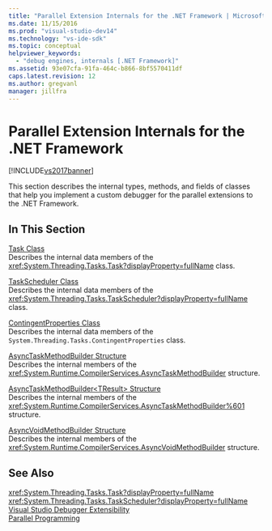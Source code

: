 ```yaml
---
title: "Parallel Extension Internals for the .NET Framework | Microsoft Docs"
ms.date: 11/15/2016
ms.prod: "visual-studio-dev14"
ms.technology: "vs-ide-sdk"
ms.topic: conceptual
helpviewer_keywords: 
  - "debug engines, internals [.NET Framework]"
ms.assetid: 93e07cfa-91fa-464c-b866-8bf5570411df
caps.latest.revision: 12
ms.author: gregvanl
manager: jillfra
---
```

# Parallel Extension Internals for the .NET Framework
[!INCLUDE[vs2017banner](../../includes/vs2017banner.md)]

This section describes the internal types, methods, and fields of classes that help you implement a custom debugger for the parallel extensions to the .NET Framework.  
  
## In This Section  
 [Task Class](../../extensibility/debugger/task-class-internal-members.md)  
 Describes the internal data members of the <xref:System.Threading.Tasks.Task?displayProperty=fullName> class.  
  
 [TaskScheduler Class](../../extensibility/debugger/taskscheduler-class-internal-members.md)  
 Describes the internal data members of the <xref:System.Threading.Tasks.TaskScheduler?displayProperty=fullName> class.  
  
 [ContingentProperties Class](../../extensibility/debugger/contingentproperties-class-internal-members.md)  
 Describes the internal data members of the `System.Threading.Tasks.ContingentProperties` class.  
  
 [AsyncTaskMethodBuilder Structure](../../extensibility/debugger/asynctaskmethodbuilder-structure-internal-members.md)  
 Describes the internal members of the <xref:System.Runtime.CompilerServices.AsyncTaskMethodBuilder> structure.  
  
 [AsyncTaskMethodBuilder\<TResult> Structure](../../extensibility/debugger/asynctaskmethodbuilder-tresult-structure-internal-members.md)  
 Describes the internal members of the <xref:System.Runtime.CompilerServices.AsyncTaskMethodBuilder%601> structure.  
  
 [AsyncVoidMethodBuilder Structure](../../extensibility/debugger/asyncvoidmethodbuilder-structure-internal-members.md)  
 Describes the internal members of the <xref:System.Runtime.CompilerServices.AsyncVoidMethodBuilder> structure.  
  
## See Also  
 <xref:System.Threading.Tasks.Task?displayProperty=fullName>   
 <xref:System.Threading.Tasks.TaskScheduler?displayProperty=fullName>   
 [Visual Studio Debugger Extensibility](../../extensibility/debugger/visual-studio-debugger-extensibility.md)   
 [Parallel Programming](https://msdn.microsoft.com/library/4d83c690-ad2d-489e-a2e0-b85b898a672d)
